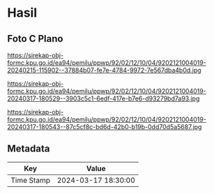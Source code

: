 # Hasil

## Foto C Plano

https://sirekap-obj-formc.kpu.go.id/ea94/pemilu/ppwp/92/02/12/10/04/9202121004019-20240215-115902--37884b07-fe7e-4784-9972-7e567dba4b0d.jpg

https://sirekap-obj-formc.kpu.go.id/ea94/pemilu/ppwp/92/02/12/10/04/9202121004019-20240317-180529--3903c5c1-6edf-417e-b7e6-d93279bd7a93.jpg

https://sirekap-obj-formc.kpu.go.id/ea94/pemilu/ppwp/92/02/12/10/04/9202121004019-20240317-180543--87c5cf8c-bd6d-42b0-b19b-0dd70d5a5687.jpg


## Metadata

| Key        | Value               |
| ---------- | ------------------- |
| Time Stamp | 2024-03-17 18:30:00 |



